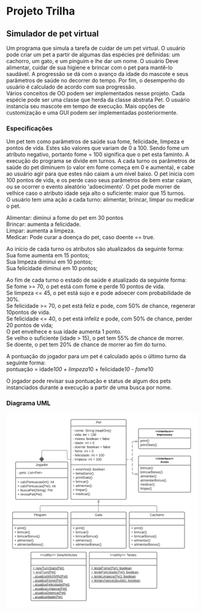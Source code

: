 # Projeto Trilha  

## Simulador de pet virtual

Um programa que simula a tarefa de cuidar de um pet virtual.
O usuário pode criar um pet a partir de algumas das espécies pré definidas:
um cachorro, um gato, e um pinguim e lhe dar um nome.
O usuário Deve alimentar, cuidar de sua higiene e brincar com o pet para mantê-lo saudável.
A progressão se dá com o avanço da idade do mascote e seus parâmetros de saúde no decorrer do tempo.
Por fim, o desempenho do usuário é calculado de acordo com sua progressão.  
Vários conceitos de OO podem ser implementados nesse projeto.
Cada espécie pode ser uma classe que herda da classe abstrata Pet.
O usuário instancia seu mascote em tempo de execução.
Mais opções de customização e uma GUI podem ser implementadas posteriormente.  

### Especificações

Um pet tem como parâmetros de saúde sua fome, felicidade, limpeza e pontos de vida.
Estes são valores que variam de 0 a 100.
Sendo fome um atributo negativo, portanto fome = 100 significa que o pet esta faminto.
A execução do programa se divide em turnos.
A cada turno os parâmetros de saúde do pet diminuem (o valor em fome começa em 0 e aumenta),
e cabe ao usuário agir para que estes não caiam a um nível baixo.
O pet inicia com 100 pontos de vida, e os perde caso seus parâmetros de bem estar caiam,
ou se ocorrer o evento aleatório 'adoecimento'.
O pet pode morrer de velhice caso o atributo idade seja alto o suficiente:
maior que 15 turnos.  
O usuário tem uma ação a cada turno: alimentar, brincar, limpar ou medicar o pet.  

Alimentar: diminui a fome do pet em 30 pontos  
Brincar: aumenta a felicidade.  
Limpar: aumenta a limpeza.  
Medicar: Pode curar a doença do pet, caso doente == true.  

Ao início de cada turno os atributos são atualizados da seguinte forma:  
Sua fome aumenta em 15 pontos;  
Sua limpeza diminui em 10 pontos;  
Sua felicidade diminui em 10 pontos;  

Ao fim de cada turno o estado de saúde é atualizado da seguinte forma:  
Se fome >= 70, o pet está com fome e perde 10 pontos de vida.  
Se limpeza <= 45, o pet está sujo e e pode adoecer com probabilidade de 30%.  
Se felicidade >= 70, o pet está feliz e pode, com 50% de chance, regenerar 10pontos de vida.  
Se felicidade <= 40, o pet está infeliz e pode, com 50% de chance, perder 20 pontos de vida;  
O pet envelhece e sua idade aumenta 1 ponto.  
Se velho o suficiente (idade > 15), o pet tem 55% de chance de morrer.  
Se doente, o pet tem 20% de chance de morrer ao fim do turno.

A pontuação do jogador para um pet é calculado após o último turno da seguinte forma:  
pontuação = idade*100 + limpeza*10 + felicidade*10 - fome*10  

O jogador pode revisar sua pontuação e status de algum dos pets instanciados
durante a execução a partir de uma busca por nome.

### Diagrama UML

![image](./umlPOO-LS.png)
